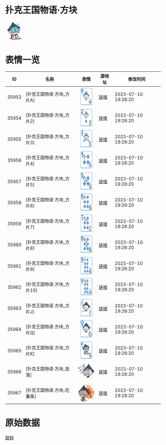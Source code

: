 # 扑克王国物语·方块

<img src="./cover.png" height="60" alt="cover" />

# 表情一览

|ID|名称|表情|源地址|修改时间|
|----|----|----|----|----|
|35953|[扑克王国物语·方块_方片A]|<img src="./pic/035953_%5B扑克王国物语·方块_方片A%5D.png" height="60" alt="方片A"/>|[链接](https://i0.hdslb.com/bfs/garb/67fd4e8a4bc8de5f8408d55575603a21c1120392.png)|2023-07-10 19:26:20|
|35954|[扑克王国物语·方块_方片2]|<img src="./pic/035954_%5B扑克王国物语·方块_方片2%5D.png" height="60" alt="方片2"/>|[链接](https://i0.hdslb.com/bfs/garb/a9453b9fe9346e53ed95a4adc5ed4fcd5ca65ac5.png)|2023-07-10 19:26:20|
|35955|[扑克王国物语·方块_方片3]|<img src="./pic/035955_%5B扑克王国物语·方块_方片3%5D.png" height="60" alt="方片3"/>|[链接](https://i0.hdslb.com/bfs/garb/9dcb399f71ffaa9a6461a9f7a687c07d75313f6b.png)|2023-07-10 19:26:20|
|35956|[扑克王国物语·方块_方片4]|<img src="./pic/035956_%5B扑克王国物语·方块_方片4%5D.png" height="60" alt="方片4"/>|[链接](https://i0.hdslb.com/bfs/garb/458e9b8366e64f674e8bebab777a51a2602bef1a.png)|2023-07-10 19:26:20|
|35957|[扑克王国物语·方块_方片5]|<img src="./pic/035957_%5B扑克王国物语·方块_方片5%5D.png" height="60" alt="方片5"/>|[链接](https://i0.hdslb.com/bfs/garb/b0a6e361f3214bcfbf5983c392c9c163d15e8ac0.png)|2023-07-10 19:26:20|
|35958|[扑克王国物语·方块_方片6]|<img src="./pic/035958_%5B扑克王国物语·方块_方片6%5D.png" height="60" alt="方片6"/>|[链接](https://i0.hdslb.com/bfs/garb/b2db042787553b09fd56f1bc9d8d3557c5226f38.png)|2023-07-10 19:26:20|
|35959|[扑克王国物语·方块_方片7]|<img src="./pic/035959_%5B扑克王国物语·方块_方片7%5D.png" height="60" alt="方片7"/>|[链接](https://i0.hdslb.com/bfs/garb/d8a1378bffc7739c77c5e3d4695f50dffe707619.png)|2023-07-10 19:26:20|
|35960|[扑克王国物语·方块_方片8]|<img src="./pic/035960_%5B扑克王国物语·方块_方片8%5D.png" height="60" alt="方片8"/>|[链接](https://i0.hdslb.com/bfs/garb/9d98b01170ce3149023a54df67695e86407c6e82.png)|2023-07-10 19:26:20|
|35961|[扑克王国物语·方块_方片9]|<img src="./pic/035961_%5B扑克王国物语·方块_方片9%5D.png" height="60" alt="方片9"/>|[链接](https://i0.hdslb.com/bfs/garb/a3abe0aa79201cdb9d1bc9a0b6d5c670da1d2573.png)|2023-07-10 19:26:20|
|35962|[扑克王国物语·方块_方片10]|<img src="./pic/035962_%5B扑克王国物语·方块_方片10%5D.png" height="60" alt="方片10"/>|[链接](https://i0.hdslb.com/bfs/garb/c90a2298081d1079349ffaff9a1d99c89a9b91cc.png)|2023-07-10 19:26:20|
|35963|[扑克王国物语·方块_方片J]|<img src="./pic/035963_%5B扑克王国物语·方块_方片J%5D.png" height="60" alt="方片J"/>|[链接](https://i0.hdslb.com/bfs/garb/20ffaf4b91e77526e3b7502a96b79f6c43b90877.png)|2023-07-10 19:26:20|
|35964|[扑克王国物语·方块_方片Q]|<img src="./pic/035964_%5B扑克王国物语·方块_方片Q%5D.png" height="60" alt="方片Q"/>|[链接](https://i0.hdslb.com/bfs/garb/d012608af1ca19102a837bbaad4adf86a08cc845.png)|2023-07-10 19:26:20|
|35965|[扑克王国物语·方块_方片K]|<img src="./pic/035965_%5B扑克王国物语·方块_方片K%5D.png" height="60" alt="方片K"/>|[链接](https://i0.hdslb.com/bfs/garb/3878a03c7840e6e47f1f5da07573c705072ad4be.png)|2023-07-10 19:26:20|
|35966|[扑克王国物语·方块_低落]|<img src="./pic/035966_%5B扑克王国物语·方块_低落%5D.png" height="60" alt="低落"/>|[链接](https://i0.hdslb.com/bfs/garb/2408dfeafd28822346dbb85aa5085348b974b1c4.png)|2023-07-10 19:26:20|
|35967|[扑克王国物语·方块_吃薯条]|<img src="./pic/035967_%5B扑克王国物语·方块_吃薯条%5D.png" height="60" alt="吃薯条"/>|[链接](https://i0.hdslb.com/bfs/garb/a0d6435414d936f639812b14453445df29479595.png)|2023-07-10 19:26:20|

# 原始数据

[跳转](./raw.json)

